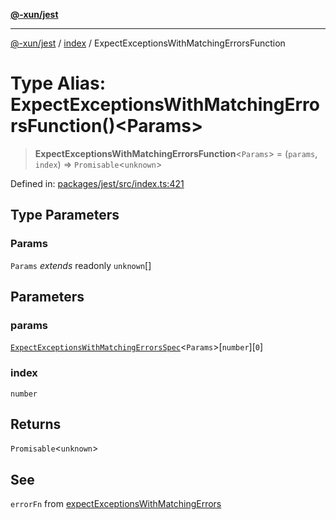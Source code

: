 [**@-xun/jest**](../../README.md)

***

[@-xun/jest](../../README.md) / [index](../README.md) / ExpectExceptionsWithMatchingErrorsFunction

# Type Alias: ExpectExceptionsWithMatchingErrorsFunction()\<Params\>

> **ExpectExceptionsWithMatchingErrorsFunction**\<`Params`\> = (`params`, `index`) => `Promisable`\<`unknown`\>

Defined in: [packages/jest/src/index.ts:421](https://github.com/Xunnamius/test-utils/blob/7b732a33cd472e83f55aefb75597a44f5c55f01d/packages/jest/src/index.ts#L421)

## Type Parameters

### Params

`Params` *extends* readonly `unknown`[]

## Parameters

### params

[`ExpectExceptionsWithMatchingErrorsSpec`](ExpectExceptionsWithMatchingErrorsSpec.md)\<`Params`\>\[`number`\]\[`0`\]

### index

`number`

## Returns

`Promisable`\<`unknown`\>

## See

`errorFn` from [expectExceptionsWithMatchingErrors](../functions/expectExceptionsWithMatchingErrors.md)
